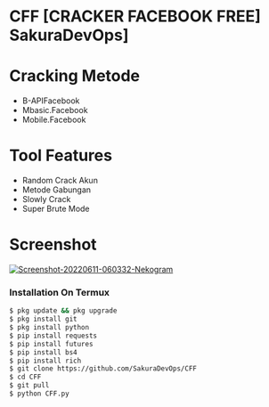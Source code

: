 
# CFF [CRACKER FACEBOOK FREE]  SakuraDevOps]
 

#  Cracking Metode

+ B-APIFacebook
+ Mbasic.Facebook
+ Mobile.Facebook

# Tool Features

+ Random Crack Akun
+ Metode Gabungan
+ Slowly Crack
+ Super Brute Mode

# Screenshot

<a href="https://ibb.co/pxZzXmG"><img src="https://i.ibb.co/47MTNQ9/Screenshot-20220611-060332-Nekogram.png" alt="Screenshot-20220611-060332-Nekogram" border="0"></a>





### Installation On Termux

 ```bash
$ pkg update && pkg upgrade
$ pkg install git
$ pkg install python
$ pip install requests
$ pip install futures
$ pip install bs4
$ pip install rich
$ git clone https://github.com/SakuraDevOps/CFF
$ cd CFF
$ git pull
$ python CFF.py

 
```
